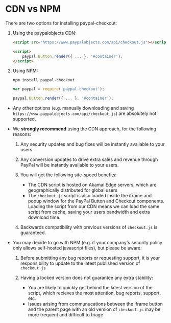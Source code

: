 # CDN vs NPM

There are two options for installing paypal-checkout:

1. Using the paypalobjects CDN:

   ```html
   <script src="https://www.paypalobjects.com/api/checkout.js"></script>
   
   <script>
       paypal.Button.render({ ... }, '#container');
   </script>
   ```

2. Using NPM:

   ```shell
   npm install paypal-checkout
   ```

   ```javascript
   var paypal = require('paypal-checkout');
   
   paypal.Button.render({ ... }, '#container');
   ```
   
- Any other options (e.g. manually downloading and saving `https://www.paypalobjects.com/api/checkout.js`) are absolutely not supported.
   
- We **strongly recommend** using the CDN approach, for the following reasons:

    1. Any security updates and bug fixes will be instantly available to your users.

    2. Any conversion updates to drive extra sales and revenue through PayPal will be instantly available to your users.

    3. You will get the following site-speed benefits:
       - The CDN script is hosted on Akamai Edge servers, which are geographically distributed for global users
       - The `checkout.js` script is also loaded inside the iframe and popup window for the PayPal Button and Checkout components.
         Loading the script from our CDN means we can load the same script from cache, saving your users bandwidth and extra download time.

    4. Backwards compatibility with previous versions of `checkout.js` is guaranteed.

- You may decide to go with NPM (e.g. if your company's security policy only allows self-hosted javascript files), but please be aware:

    1. Before submitting any bug reports or requesting support, it is your responsibility to update to the latest published version of `checkout.js`

    2. Having a locked version does not guarantee any extra stability:
       - You are likely to quickly get behind the latest version of the script, which recieves the most attention, bug reports, support, etc.
       - Issues arising from communucations between the iframe button and the parent page with an old version of `checkout.js` may be more frequent and difficult to triage
